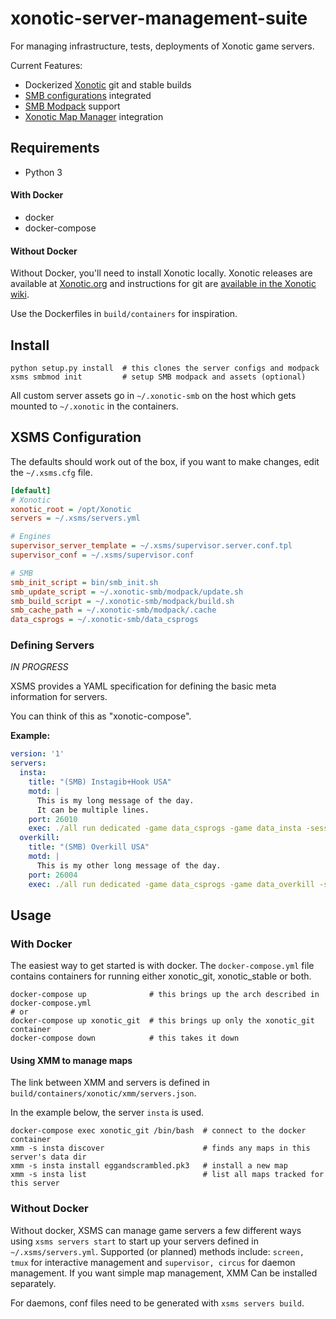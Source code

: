 # xonotic-server-management-suite

For managing infrastructure, tests, deployments of Xonotic game servers.

Current Features:

* Dockerized [Xonotic](http://xonotic.org) git and stable builds 
* [SMB configurations](https://github.com/MarioSMB/smb-servers) integrated
* [SMB Modpack](https://github.com/MarioSMB/modpack) support
* [Xonotic Map Manager](https://github.com/z/xonotic-map-manager) integration

## Requirements

* Python 3

#### With Docker

* docker
* docker-compose

#### Without Docker

Without Docker, you'll need to install Xonotic locally. Xonotic releases are available at [Xonotic.org](http://www.xonotic.org/download) and instructions for git are [available in the Xonotic wiki](https://gitlab.com/xonotic/xonotic/wikis/Repository_Access).

Use the Dockerfiles in `build/containers` for inspiration.

## Install

```
python setup.py install  # this clones the server configs and modpack
xsms smbmod init         # setup SMB modpack and assets (optional)
```

All custom server assets go in `~/.xonotic-smb` on the host which gets mounted
to `~/.xonotic` in the containers.

## XSMS Configuration

The defaults should work out of the box, if you want to make changes, edit the `~/.xsms.cfg` file.

```ini
[default]
# Xonotic
xonotic_root = /opt/Xonotic
servers = ~/.xsms/servers.yml

# Engines
supervisor_server_template = ~/.xsms/supervisor.server.conf.tpl
supervisor_conf = ~/.xsms/supervisor.conf

# SMB
smb_init_script = bin/smb_init.sh
smb_update_script = ~/.xonotic-smb/modpack/update.sh
smb_build_script = ~/.xonotic-smb/modpack/build.sh
smb_cache_path = ~/.xonotic-smb/modpack/.cache
data_csprogs = ~/.xonotic-smb/data_csprogs
```

### Defining Servers

*IN PROGRESS*

XSMS provides a YAML specification for defining the basic meta information for servers.

You can think of this as "xonotic-compose".

**Example:**

```yaml
version: '1'
servers:
  insta:
    title: "(SMB) Instagib+Hook USA"
    motd: |
      This is my long message of the day.
      It can be multiple lines.
    port: 26010
    exec: ./all run dedicated -game data_csprogs -game data_insta -sessionid insta +serverconfig configs/info-usainsta.cfg
  overkill:
    title: "(SMB) Overkill USA"
    motd: |
      This is my other long message of the day.
    port: 26004
    exec: ./all run dedicated -game data_csprogs -game data_overkill -sessionid overkill +serverconfig configs/info-overkill.cfg
```

## Usage

### With Docker

The easiest way to get started is with docker. The `docker-compose.yml` file contains containers for running either xonotic_git, xonotic_stable or both. 

```
docker-compose up              # this brings up the arch described in docker-compose.yml
# or
docker-compose up xonotic_git  # this brings up only the xonotic_git container 
docker-compose down            # this takes it down
```

#### Using XMM to manage maps

The link between XMM and servers is defined in `build/containers/xonotic/xmm/servers.json`.

In the example below, the server `insta` is used.

```
docker-compose exec xonotic_git /bin/bash  # connect to the docker container
xmm -s insta discover                      # finds any maps in this server's data dir
xmm -s insta install eggandscrambled.pk3   # install a new map
xmm -s insta list                          # list all maps tracked for this server
```

### Without Docker

Without docker, XSMS can manage game servers a few different ways using `xsms servers start` to start up your servers defined in `~/.xsms/servers.yml`. Supported (or planned) methods include: `screen, tmux` for interactive management and  `supervisor, circus` for daemon management. If you want simple map management, XMM Can be installed separately.

For daemons, conf files need to be generated with `xsms servers build`.
